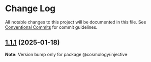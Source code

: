 # Change Log

All notable changes to this project will be documented in this file.
See [Conventional Commits](https://conventionalcommits.org) for commit guidelines.

## [1.1.1](https://github.com/hyperweb-io/create-cosmos-app/compare/@cosmology/injective@2.1.0...@cosmology/injective@1.1.1) (2025-01-18)

**Note:** Version bump only for package @cosmology/injective
